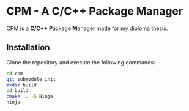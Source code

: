 # CPM - A C/C++ Package Manager

CPM is a **C/C++** **P**ackage **M**anager made for my diploma thesis.

## Installation

Clone the repository and execute the following commands:

```sh
cd cpm
git submodule init
mkdir build
cd build
cmake .. -G Ninja
ninja
```
